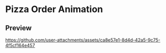 # Pizza Order Animation

## Preview

https://github.com/user-attachments/assets/ca8e57e1-8d4d-42a5-9c75-4f5cf164e457
